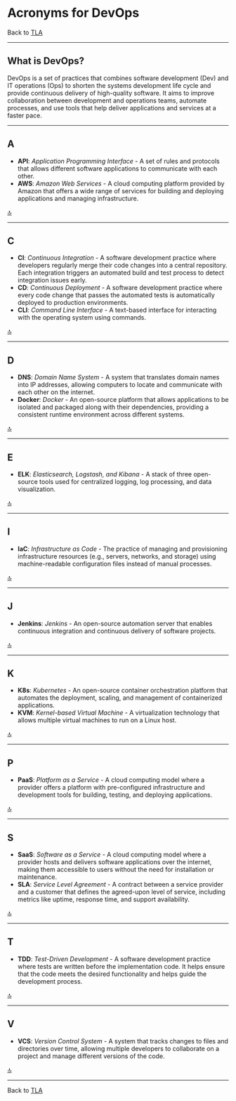 # Acronyms for DevOps

Back to [TLA](../README.md)

---

## What is DevOps?

DevOps is a set of practices that combines software development (Dev) and IT operations (Ops) to shorten the systems development life cycle and provide continuous delivery of high-quality software. It aims to improve collaboration between development and operations teams, automate processes, and use tools that help deliver applications and services at a faster pace.

---

## A

- **API**: _Application Programming Interface_ - A set of rules and protocols that allows different software applications to communicate with each other.
- **AWS**: _Amazon Web Services_ - A cloud computing platform provided by Amazon that offers a wide range of services for building and deploying applications and managing infrastructure.

[🔝](#acronyms-for-devops)

---

## C

- **CI**: _Continuous Integration_ - A software development practice where developers regularly merge their code changes into a central repository. Each integration triggers an automated build and test process to detect integration issues early.
- **CD**: _Continuous Deployment_ - A software development practice where every code change that passes the automated tests is automatically deployed to production environments.
- **CLI**: _Command Line Interface_ - A text-based interface for interacting with the operating system using commands.

[🔝](#acronyms-for-devops)

---

## D

- **DNS**: _Domain Name System_ - A system that translates domain names into IP addresses, allowing computers to locate and communicate with each other on the internet.
- **Docker**: _Docker_ - An open-source platform that allows applications to be isolated and packaged along with their dependencies, providing a consistent runtime environment across different systems.

[🔝](#acronyms-for-devops)

---

## E

- **ELK**: _Elasticsearch, Logstash, and Kibana_ - A stack of three open-source tools used for centralized logging, log processing, and data visualization.

[🔝](#acronyms-for-devops)

---

## I

- **IaC**: _Infrastructure as Code_ - The practice of managing and provisioning infrastructure resources (e.g., servers, networks, and storage) using machine-readable configuration files instead of manual processes.

[🔝](#acronyms-for-devops)

---

## J

- **Jenkins**: _Jenkins_ - An open-source automation server that enables continuous integration and continuous delivery of software projects.

[🔝](#acronyms-for-devops)

---

## K

- **K8s**: _Kubernetes_ - An open-source container orchestration platform that automates the deployment, scaling, and management of containerized applications.
- **KVM**: _Kernel-based Virtual Machine_ - A virtualization technology that allows multiple virtual machines to run on a Linux host.

[🔝](#acronyms-for-devops)

---

## P

- **PaaS**: _Platform as a Service_ - A cloud computing model where a provider offers a platform with pre-configured infrastructure and development tools for building, testing, and deploying applications.

[🔝](#acronyms-for-devops)

---

## S

- **SaaS**: _Software as a Service_ - A cloud computing model where a provider hosts and delivers software applications over the internet, making them accessible to users without the need for installation or maintenance.
- **SLA**: _Service Level Agreement_ - A contract between a service provider and a customer that defines the agreed-upon level of service, including metrics like uptime, response time, and support availability.

[🔝](#acronyms-for-devops)

---

## T

- **TDD**: _Test-Driven Development_ - A software development practice where tests are written before the implementation code. It helps ensure that the code meets the desired functionality and helps guide the development process.

[🔝](#acronyms-for-devops)

---

## V

- **VCS**: _Version Control System_ - A system that tracks changes to files and directories over time, allowing multiple developers to collaborate on a project and manage different versions of the code.

[🔝](#acronyms-for-devops)

---

Back to [TLA](../README.md)